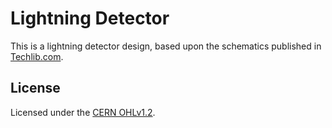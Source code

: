 # Lightning Detector

This is a lightning detector design, based upon the schematics published in [Techlib.com](http://www.techlib.com/electronics/lightning.html).

## License

Licensed under the [CERN OHLv1.2](LICENSE).
